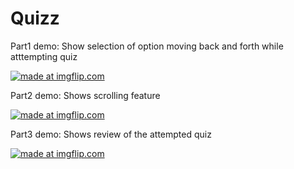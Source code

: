 # Quizz

Part1 demo: Show selection of option moving back and forth while atttempting quiz

<a href="https://imgflip.com/gif/3f57vl"><img src="https://i.imgflip.com/3f57vl.gif" title="made at imgflip.com"/></a>

Part2 demo: Shows scrolling feature

<a href="https://imgflip.com/gif/3f585i"><img src="https://i.imgflip.com/3f585i.gif" title="made at imgflip.com"/></a>

Part3 demo: Shows review of the attempted quiz

<a href="https://imgflip.com/gif/3f587i"><img src="https://i.imgflip.com/3f587i.gif" title="made at imgflip.com"/></a>

